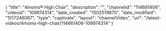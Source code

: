{
    "title": "4moms&reg; High Chair",
    "description": "",
    "channelid": "114661406",
    "videoid": "109974314",
    "date_created": "1502519870",
    "date_modified": "1517246087",
    "type": "captivate",
    "layout": "channelVideo",
    "url": "\/latest-videos\/4moms-high-chair\/114661406-109974314"
}